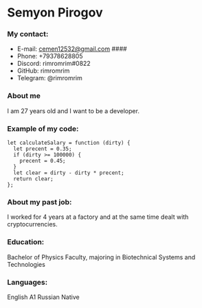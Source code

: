 # Semyon Pirogov

### My contact: ###
- E-mail: cemen12532@gmail.com ####
- Phone: +79378628805
- Discord: rimromrim#0822
- GitHub: rimromrim
- Telegram: @rimromrim
### About me ###
I am 27 years old and I want to be a developer.
### Example of my code: ###
```
let calculateSalary = function (dirty) {
  let precent = 0.35;
  if (dirty >= 100000) {
    precent = 0.45;
  }
  let clear = dirty - dirty * precent;
  return clear;
};
```
### About my past job: ###
I worked for 4 years at a factory and at the same time dealt with cryptocurrencies.
### Education: ###
Bachelor of Physics Faculty, majoring in Biotechnical Systems and Technologies
### Languages: ###
English A1
Russian Native